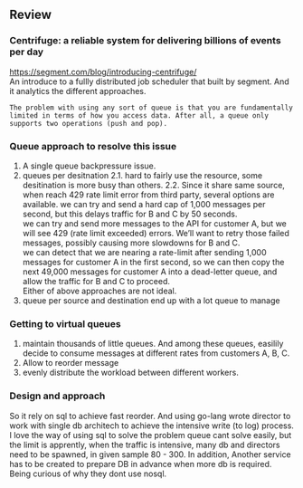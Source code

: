 ## Review
### Centrifuge: a reliable system for delivering billions of events per day
https://segment.com/blog/introducing-centrifuge/ \
An introduce to a fullly distributed job scheduler that built by segment. And it analytics the different approaches.
```
The problem with using any sort of queue is that you are fundamentally limited in terms of how you access data. After all, a queue only supports two operations (push and pop).
```
### Queue approach to resolve this issue
1. A single queue
backpressure issue.
2. queues per desitnation
2.1. hard to fairly use the resource, some desitination is more busy than others. 
2.2. Since it share same source, when reach 429 rate limit error from third party, several options are available.
we can try and send a hard cap of 1,000 messages per second, but this delays traffic for B and C by 50 seconds.\
we can try and send more messages to the API for customer A, but we will see 429 (rate limit exceeded) errors. We’ll want to retry those failed messages, possibly causing more slowdowns for B and C.\
we can detect that we are nearing a rate-limit after sending 1,000 messages for customer A in the first second, so we can then copy the next 49,000 messages for customer A into a dead-letter queue, and allow the traffic for B and C to proceed.\
Either of above approaches are not ideal.
3. queue per source and destination
end up with a lot queue to manage

### Getting to virtual queues
1. maintain thousands of little queues. And among these queues, easilily decide to consume messages at different rates from customers A, B, C.
2. Allow to reorder message
3. evenly distribute the workload between different workers.

### Design and approach
So it rely on sql to achieve fast reorder. And using go-lang wrote director to work with single db architech to achieve the intensive write (to log) process. I love the way of using sql to solve the problem queue cant solve easily, but the limit is apprently, when the traffic is intensive, many db and directors need to be spawned, in given sample 80 - 300. In addition, Another service has to be created to prepare DB in advance when more db is required. Being curious of why they dont use nosql.

